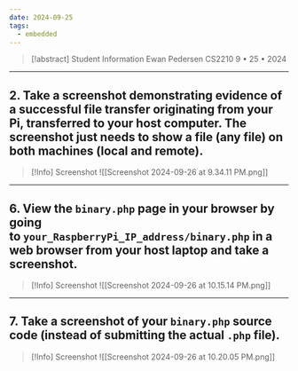 ```yaml
---
date: 2024-09-25
tags:
  - embedded
---
```


> [!abstract] Student Information
> Ewan Pedersen
> CS2210
> 9 • 25 • 2024
 
---

## 2.  **Take a screenshot** demonstrating evidence of a successful file transfer originating from your Pi, transferred to your host computer. The screenshot just needs to show a file (any file) on both machines (local and remote).


>[!Info] Screenshot
> ![[Screenshot 2024-09-26 at 9.34.11 PM.png]]

---

## 6. View the `binary.php` page in your browser by going to `your_RaspberryPi_IP_address/binary.php` in a web browser from your host laptop and **take a screenshot**.

>[!Info] Screenshot
> ![[Screenshot 2024-09-26 at 10.15.14 PM.png]]

---

## 7. **Take a screenshot** of your `binary.php` source code (instead of submitting the actual `.php` file).

>[!Info] Screenshot
> ![[Screenshot 2024-09-26 at 10.20.05 PM.png]]